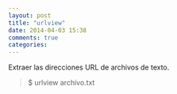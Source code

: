 ```yaml
---
layout: post
title: "urlview"
date: 2014-04-03 15:38
comments: true
categories: 
---
```

Extraer las direcciones URL de archivos de texto.

>$ urlview archivo.txt


